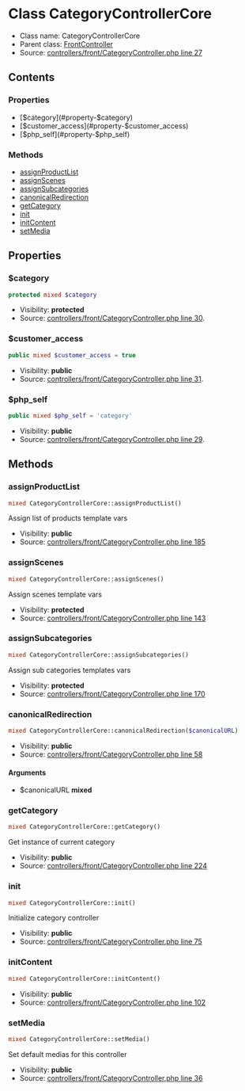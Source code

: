 Class CategoryControllerCore
=====================





* Class name: CategoryControllerCore
* Parent class: [FrontController](class.FrontControllerCore.md)
* Source: [controllers/front/CategoryController.php line 27](https://github.com/PrestaShop/PrestaShop/blob/1.6.0.8/controllers/front/CategoryController.php#L27)


Contents
--------


### Properties

* [$category](#property-$category)
* [$customer_access](#property-$customer_access)
* [$php_self](#property-$php_self)

### Methods

* [assignProductList](#method-assignProductList)
* [assignScenes](#method-assignScenes)
* [assignSubcategories](#method-assignSubcategories)
* [canonicalRedirection](#method-canonicalRedirection)
* [getCategory](#method-getCategory)
* [init](#method-init)
* [initContent](#method-initContent)
* [setMedia](#method-setMedia)




Properties
----------


### <a name="property-$category"></a>$category

```php
protected mixed $category
```





* Visibility: **protected**
* Source: [controllers/front/CategoryController.php line 30](https://github.com/PrestaShop/PrestaShop/blob/1.6.0.8/controllers/front/CategoryController.php#L30).


### <a name="property-$customer_access"></a>$customer_access

```php
public mixed $customer_access = true
```





* Visibility: **public**
* Source: [controllers/front/CategoryController.php line 31](https://github.com/PrestaShop/PrestaShop/blob/1.6.0.8/controllers/front/CategoryController.php#L31).


### <a name="property-$php_self"></a>$php_self

```php
public mixed $php_self = 'category'
```





* Visibility: **public**
* Source: [controllers/front/CategoryController.php line 29](https://github.com/PrestaShop/PrestaShop/blob/1.6.0.8/controllers/front/CategoryController.php#L29).


Methods
-------


### <a name="method-assignProductList"></a>assignProductList

```php
mixed CategoryControllerCore::assignProductList()
```

Assign list of products template vars



* Visibility: **public**
* Source: [controllers/front/CategoryController.php line 185](https://github.com/PrestaShop/PrestaShop/blob/1.6.0.8/controllers/front/CategoryController.php#L185)




### <a name="method-assignScenes"></a>assignScenes

```php
mixed CategoryControllerCore::assignScenes()
```

Assign scenes template vars



* Visibility: **protected**
* Source: [controllers/front/CategoryController.php line 143](https://github.com/PrestaShop/PrestaShop/blob/1.6.0.8/controllers/front/CategoryController.php#L143)




### <a name="method-assignSubcategories"></a>assignSubcategories

```php
mixed CategoryControllerCore::assignSubcategories()
```

Assign sub categories templates vars



* Visibility: **protected**
* Source: [controllers/front/CategoryController.php line 170](https://github.com/PrestaShop/PrestaShop/blob/1.6.0.8/controllers/front/CategoryController.php#L170)




### <a name="method-canonicalRedirection"></a>canonicalRedirection

```php
mixed CategoryControllerCore::canonicalRedirection($canonicalURL)
```





* Visibility: **public**
* Source: [controllers/front/CategoryController.php line 58](https://github.com/PrestaShop/PrestaShop/blob/1.6.0.8/controllers/front/CategoryController.php#L58)


#### Arguments
* $canonicalURL **mixed**



### <a name="method-getCategory"></a>getCategory

```php
mixed CategoryControllerCore::getCategory()
```

Get instance of current category



* Visibility: **public**
* Source: [controllers/front/CategoryController.php line 224](https://github.com/PrestaShop/PrestaShop/blob/1.6.0.8/controllers/front/CategoryController.php#L224)




### <a name="method-init"></a>init

```php
mixed CategoryControllerCore::init()
```

Initialize category controller



* Visibility: **public**
* Source: [controllers/front/CategoryController.php line 75](https://github.com/PrestaShop/PrestaShop/blob/1.6.0.8/controllers/front/CategoryController.php#L75)




### <a name="method-initContent"></a>initContent

```php
mixed CategoryControllerCore::initContent()
```





* Visibility: **public**
* Source: [controllers/front/CategoryController.php line 102](https://github.com/PrestaShop/PrestaShop/blob/1.6.0.8/controllers/front/CategoryController.php#L102)




### <a name="method-setMedia"></a>setMedia

```php
mixed CategoryControllerCore::setMedia()
```

Set default medias for this controller



* Visibility: **public**
* Source: [controllers/front/CategoryController.php line 36](https://github.com/PrestaShop/PrestaShop/blob/1.6.0.8/controllers/front/CategoryController.php#L36)



